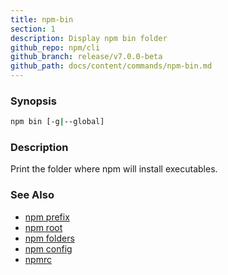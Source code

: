 ```yaml
---
title: npm-bin
section: 1
description: Display npm bin folder
github_repo: npm/cli
github_branch: release/v7.0.0-beta
github_path: docs/content/commands/npm-bin.md
---
```


### Synopsis
```bash
npm bin [-g|--global]
```

### Description

Print the folder where npm will install executables.

### See Also

* [npm prefix](/cli/v7/commands/npm-prefix)
* [npm root](/cli/v7/commands/npm-root)
* [npm folders](/cli/v7/configuring-npm/folders)
* [npm config](/cli/v7/commands/npm-config)
* [npmrc](/cli/v7/configuring-npm/npmrc)
